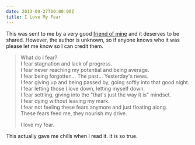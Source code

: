 ```yaml
---
date: 2013-09-27T00:00:00Z
title: I Love My Fear
---
```


This was sent to me by a very good [friend of mine](http://linkedin.com/in/rachelleboff) and it deserves to be shared. However, the author is unknown, so if anyone knows who it was please let me know so I can credit them.

> What do I fear?  
> I fear stagnation and lack of progress.  
> I fear never reaching my potential and being average.  
> I fear being forgotten... The past... Yesterday's news.  
> I fear giving up and being passed by, going softly into that good night.  
> I fear letting those I love down, letting myself down.  
> I fear settling, giving into the "that's just the way it is" mindset.  
> I fear dying without leaving my mark.  
> I fear not feeling these fears anymore and just floating along.  
> These fears feed me, they nourish my drive.
>
> I love my fear.

This actually gave me chills when I read it. It is so true.
